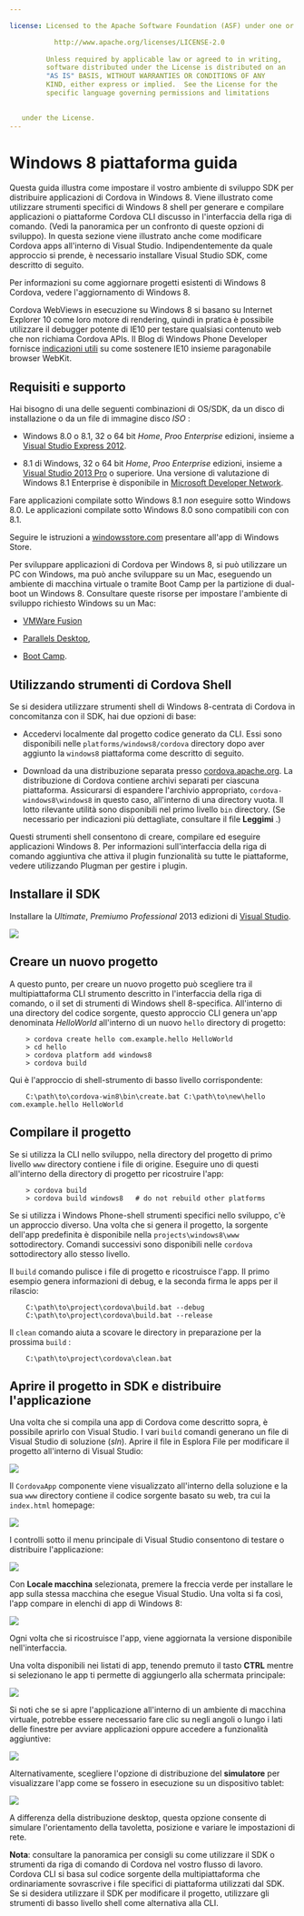 ```yaml
---

license: Licensed to the Apache Software Foundation (ASF) under one or more contributor license agreements. See the NOTICE file distributed with this work for additional information regarding copyright ownership. The ASF licenses this file to you under the Apache License, Version 2.0 (the "License"); you may not use this file except in compliance with the License. You may obtain a copy of the License at

           http://www.apache.org/licenses/LICENSE-2.0
    
         Unless required by applicable law or agreed to in writing,
         software distributed under the License is distributed on an
         "AS IS" BASIS, WITHOUT WARRANTIES OR CONDITIONS OF ANY
         KIND, either express or implied.  See the License for the
         specific language governing permissions and limitations
    

   under the License.
---
```


# Windows 8 piattaforma guida

Questa guida illustra come impostare il vostro ambiente di sviluppo SDK per distribuire applicazioni di Cordova in Windows 8. Viene illustrato come utilizzare strumenti specifici di Windows 8 shell per generare e compilare applicazioni o piattaforme Cordova CLI discusso in l'interfaccia della riga di comando. (Vedi la panoramica per un confronto di queste opzioni di sviluppo). In questa sezione viene illustrato anche come modificare Cordova apps all'interno di Visual Studio. Indipendentemente da quale approccio si prende, è necessario installare Visual Studio SDK, come descritto di seguito.

Per informazioni su come aggiornare progetti esistenti di Windows 8 Cordova, vedere l'aggiornamento di Windows 8.

Cordova WebViews in esecuzione su Windows 8 si basano su Internet Explorer 10 come loro motore di rendering, quindi in pratica è possibile utilizzare il debugger potente di IE10 per testare qualsiasi contenuto web che non richiama Cordova APIs. Il Blog di Windows Phone Developer fornisce [indicazioni utili][1] su come sostenere IE10 insieme paragonabile browser WebKit.

 [1]: http://blogs.windows.com/windows_phone/b/wpdev/archive/2012/11/15/adapting-your-webkit-optimized-site-for-internet-explorer-10.aspx

## Requisiti e supporto

Hai bisogno di una delle seguenti combinazioni di OS/SDK, da un disco di installazione o da un file di immagine disco *ISO* :

*   Windows 8.0 o 8.1, 32 o 64 bit *Home*, *Pro*o *Enterprise* edizioni, insieme a [Visual Studio Express 2012][2].

*   8.1 di Windows, 32 o 64 bit *Home*, *Pro*o *Enterprise* edizioni, insieme a [Visual Studio 2013 Pro][2] o superiore. Una versione di valutazione di Windows 8.1 Enterprise è disponibile in [Microsoft Developer Network][3].

 [2]: http://www.visualstudio.com/downloads
 [3]: http://msdn.microsoft.com/en-US/evalcenter/jj554510

Fare applicazioni compilate sotto Windows 8.1 *non* eseguire sotto Windows 8.0. Le applicazioni compilate sotto Windows 8.0 sono compatibili con con 8.1.

<!-- 64-bit necessary? Pro necessary? ELSE still recommended for parallel WP dev -->

Seguire le istruzioni a [windowsstore.com][4] presentare all'app di Windows Store.

 [4]: http://www.windowsstore.com/

<!-- true? -->

Per sviluppare applicazioni di Cordova per Windows 8, si può utilizzare un PC con Windows, ma può anche sviluppare su un Mac, eseguendo un ambiente di macchina virtuale o tramite Boot Camp per la partizione di dual-boot un Windows 8. Consultare queste risorse per impostare l'ambiente di sviluppo richiesto Windows su un Mac:

*   [VMWare Fusion][5]

*   [Parallels Desktop][6],

*   [Boot Camp][7].

 [5]: http://msdn.microsoft.com/en-US/library/windows/apps/jj945426
 [6]: http://msdn.microsoft.com/en-US/library/windows/apps/jj945424
 [7]: http://msdn.microsoft.com/en-US/library/windows/apps/jj945423

## Utilizzando strumenti di Cordova Shell

Se si desidera utilizzare strumenti shell di Windows 8-centrata di Cordova in concomitanza con il SDK, hai due opzioni di base:

*   Accedervi localmente dal progetto codice generato da CLI. Essi sono disponibili nelle `platforms/windows8/cordova` directory dopo aver aggiunto la `windows8` piattaforma come descritto di seguito.

*   Download da una distribuzione separata presso [cordova.apache.org][8]. La distribuzione di Cordova contiene archivi separati per ciascuna piattaforma. Assicurarsi di espandere l'archivio appropriato, `cordova-windows8\windows8` in questo caso, all'interno di una directory vuota. Il lotto rilevante utilità sono disponibili nel primo livello `bin` directory. (Se necessario per indicazioni più dettagliate, consultare il file **Leggimi** .)

 [8]: http://cordova.apache.org

Questi strumenti shell consentono di creare, compilare ed eseguire applicazioni Windows 8. Per informazioni sull'interfaccia della riga di comando aggiuntiva che attiva il plugin funzionalità su tutte le piattaforme, vedere utilizzando Plugman per gestire i plugin.

## Installare il SDK

Installare la *Ultimate*, *Premium*o *Professional* 2013 edizioni di [Visual Studio][2].

![][9]

 [9]: img/guide/platforms/win8/win8_installSDK.png

## Creare un nuovo progetto

A questo punto, per creare un nuovo progetto può scegliere tra il multipiattaforma CLI strumento descritto in l'interfaccia della riga di comando, o il set di strumenti di Windows shell 8-specifica. All'interno di una directory del codice sorgente, questo approccio CLI genera un'app denominata *HelloWorld* all'interno di un nuovo `hello` directory di progetto:

        > cordova create hello com.example.hello HelloWorld
        > cd hello
        > cordova platform add windows8
        > cordova build
    

Qui è l'approccio di shell-strumento di basso livello corrispondente:

        C:\path\to\cordova-win8\bin\create.bat C:\path\to\new\hello com.example.hello HelloWorld
    

## Compilare il progetto

Se si utilizza la CLI nello sviluppo, nella directory del progetto di primo livello `www` directory contiene i file di origine. Eseguire uno di questi all'interno della directory di progetto per ricostruire l'app:

        > cordova build
        > cordova build windows8   # do not rebuild other platforms
    

Se si utilizza i Windows Phone-shell strumenti specifici nello sviluppo, c'è un approccio diverso. Una volta che si genera il progetto, la sorgente dell'app predefinita è disponibile nella `projects\windows8\www` sottodirectory. Comandi successivi sono disponibili nelle `cordova` sottodirectory allo stesso livello.

Il `build` comando pulisce i file di progetto e ricostruisce l'app. Il primo esempio genera informazioni di debug, e la seconda firma le apps per il rilascio:

        C:\path\to\project\cordova\build.bat --debug        
        C:\path\to\project\cordova\build.bat --release
    

Il `clean` comando aiuta a scovare le directory in preparazione per la prossima `build` :

        C:\path\to\project\cordova\clean.bat
    

## Aprire il progetto in SDK e distribuire l'applicazione

Una volta che si compila una app di Cordova come descritto sopra, è possibile aprirlo con Visual Studio. I vari `build` comandi generano un file di Visual Studio di soluzione (*sln*). Aprire il file in Esplora File per modificare il progetto all'interno di Visual Studio:

![][10]

 [10]: img/guide/platforms/win8/win8_sdk_openSLN.png

Il `CordovaApp` componente viene visualizzato all'interno della soluzione e la sua `www` directory contiene il codice sorgente basato su web, tra cui la `index.html` homepage:

![][11]

 [11]: img/guide/platforms/win8/win8_sdk.png

I controlli sotto il menu principale di Visual Studio consentono di testare o distribuire l'applicazione:

![][12]

 [12]: img/guide/platforms/win8/win8_sdk_deploy.png

Con **Locale macchina** selezionata, premere la freccia verde per installare le app sulla stessa macchina che esegue Visual Studio. Una volta si fa così, l'app compare in elenchi di app di Windows 8:

![][13]

 [13]: img/guide/platforms/win8/win8_sdk_runApp.png

Ogni volta che si ricostruisce l'app, viene aggiornata la versione disponibile nell'interfaccia.

Una volta disponibili nei listati di app, tenendo premuto il tasto **CTRL** mentre si selezionano le app ti permette di aggiungerlo alla schermata principale:

![][14]

 [14]: img/guide/platforms/win8/win8_sdk_runHome.png

Si noti che se si apre l'applicazione all'interno di un ambiente di macchina virtuale, potrebbe essere necessario fare clic su negli angoli o lungo i lati delle finestre per avviare applicazioni oppure accedere a funzionalità aggiuntive:

![][15]

 [15]: img/guide/platforms/win8/win8_sdk_run.png

Alternativamente, scegliere l'opzione di distribuzione del **simulatore** per visualizzare l'app come se fossero in esecuzione su un dispositivo tablet:

![][16]

 [16]: img/guide/platforms/win8/win8_sdk_sim.png

A differenza della distribuzione desktop, questa opzione consente di simulare l'orientamento della tavoletta, posizione e variare le impostazioni di rete.

**Nota**: consultare la panoramica per consigli su come utilizzare il SDK o strumenti da riga di comando di Cordova nel vostro flusso di lavoro. Cordova CLI si basa sul codice sorgente della multipiattaforma che ordinariamente sovrascrive i file specifici di piattaforma utilizzati dal SDK. Se si desidera utilizzare il SDK per modificare il progetto, utilizzare gli strumenti di basso livello shell come alternativa alla CLI.